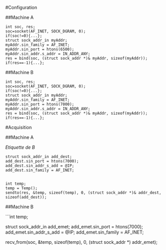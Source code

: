 #Configuration

##Machine A

```
int soc, res;
soc=socket(AF_INET, SOCK_DGRAM, 0);
if(soc!=0){...};
struct sock_addr_in myAddr;
myAddr.sin_family = AF_INET;
myAddr.sin_port = htons(6500);
myAddr.sin_addr.s_addr = IN_ADDR_ANY;
res = bind(soc, (struct sock_addr *)& myAddr, sizeof(myAddr));
if(res==-1){...};
```

##Machine B


```
int soc, res;
soc=socket(AF_INET, SOCK_DGRAM, 0);
if(soc!=0){...};
struct sock_addr_in myAddr;
myAddr.sin_family = AF_INET;
myAddr.sin_port = htons(7000);
myAddr.sin_addr.s_addr = IN_ADDR_ANY;
res = bind(soc, (struct sock_addr *)& myAddr, sizeof(myAddr));
if(res==-1){...};
```

#Acquisition

##Machine A

*Etiquette de B*

```
struct sock_addr_in add_dest;
add_dest.sin_port = htons(7000);
add_dest.sin_addr_s_add = @IP;
add_dest.sin_family = AF_INET;


int temp;
temp = Temp();
sendto(res, &temp, sizeof(temp), 0, (struct sock_addr *)& addr_dest, sizeof(add_dest));
```

##Machine B

``̀ 
int temp;

struct sock_addr_in add_emet;
add_emet.sin_port = htons(7000);
add_emet.sin_addr_s_add = @IP;
add_emet.sin_family = AF_INET;

recv_from(soc, &temp, sizeof(temp), 0, (struct sock_addr *) addr_emet);
```
